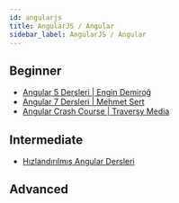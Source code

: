 ```yaml
---
id: angularjs
title: AngularJS / Angular
sidebar_label: AngularJS / Angular
---
```


## Beginner

- [Angular 5 Dersleri | Engin Demiroğ](https://www.youtube.com/playlist?list=PLqG356ExoxZWvyGkeytVjxpO-4BhjXvJ5)
- [Angular 7 Dersleri | Mehmet Sert](https://www.youtube.com/playlist?list=PLqG356ExoxZUOaq1ZiQEYBzVAKEB8BVL8)
- [Angular Crash Course | Traversy Media](https://www.youtube.com/watch?v=Fdf5aTYRW0E)

## Intermediate

- [Hızlandırılmış Angular Dersleri](https://www.youtube.com/playlist?list=PLSM07tMt8osNHLM_yfUnWafZ61m4FIbw1)

## Advanced
